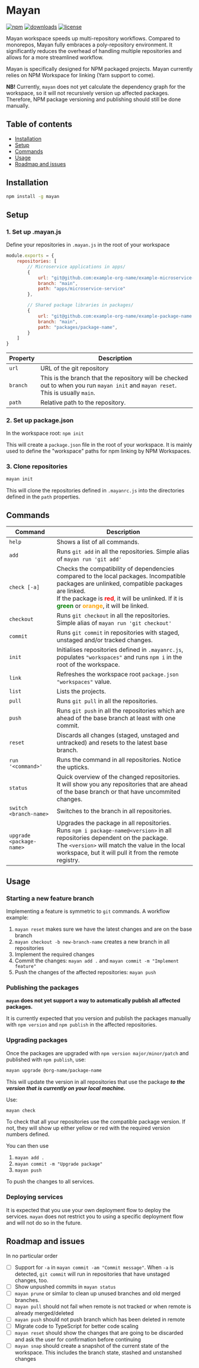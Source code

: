 # Mayan

[![npm](https://img.shields.io/npm/v/mayan.svg?cacheSeconds=3600)](https://www.npmjs.com/package/mayan) [![downloads](https://img.shields.io/npm/dt/mayan.svg?cacheSeconds=3600)](https://www.npmjs.com/package/mayan) [![license](https://img.shields.io/npm/l/mayan.svg?cacheSeconds=3600)](https://www.npmjs.com/package/mayan)

Mayan workspace speeds up multi-repository workflows. Compared to monorepos, Mayan fully embraces a poly-repository environment. It significantly reduces the overhead of handling multiple repositories and allows for a more streamlined workflow.

Mayan is specifically designed for NPM packaged projects. Mayan currently relies on NPM Workspace for linking (Yarn support to come).

**NB!** Currently, `mayan` does not yet calculate the dependency graph for the workspace, so it will not recursively version up affected packages. Therefore, NPM package versioning and publishing should still be done manually.

## Table of contents

- [Installation](#installation)
- [Setup](#setup)
- [Commands](#commands)
- [Usage](#usage)
- [Roadmap and issues](#roadmap-and-issues)

## Installation

```bash
npm install -g mayan
```

## Setup

### 1. Set up .mayan.js

Define your repositories in `.mayan.js` in the root of your workspace

```js
module.exports = {
    repositories: [
        // Microservice applications in apps/
        {
            url: "git@github.com:example-org-name/example-microservice-name.git",
            branch: "main",
            path: "apps/microservice-service"
        },

        // Shared package libraries in packages/
        {
            url: "git@github.com:example-org-name/example-package-name.git",
            branch: "main",
            path: "packages/package-name",
        }
    ]
}
```

| Property | Description |
|---|---|
| `url` | URL of the git repository |
| `branch` | This is the branch that the repository will be checked out to when you run `mayan init` and `mayan reset`. This is usually `main`. |
| `path` | Relative path to the repository. |

### 2. Set up package.json

In the workspace root: `npm init`

This will create a `package.json` file in the root of your workspace. It is mainly used to define the "workspace" paths for npm linking by NPM Workspaces.

### 3. Clone repositories

```bash
mayan init
```

This will clone the repositories defined in `.mayanrc.js` into the directories defined in the `path` properties.

## Commands

| Command | Description |
|---|---|
| `help` | Shows a list of all commands. |
| `add` | Runs `git add` in all the repositories. Simple alias of `mayan run 'git add'` |
| `check [-a]` | Checks the compatibility of dependencies compared to the local packages. Incompatible packages are unlinked, compatible packages are linked. <br /> If the package is <span style="font-weight:bold;color:red">red</span>, it will be unlinked. If it is <span style="font-weight:bold;color:green">green</span> or <span style="font-weight:bold;color:orange">orange</span>, it will be linked. |
| `checkout` | Runs `git checkout` in all the repositories. Simple alias of `mayan run 'git checkout'` |
| `commit` | Runs `git commit` in repositories with staged, unstaged and/or tracked changes. |
| `init` | Initialises repositories defined in `.mayanrc.js`, populates `"workspaces"` and runs `npm i` in the root of the workspace. |
| `link` | Refreshes the workspace root `package.json` `"workspaces"` value. |
| `list` | Lists the projects. |
| `pull` | Runs `git pull` in all the repositories. |
| `push` | Runs `git push` in all the repositories which are ahead of the base branch at least with one commit. |
| `reset` | Discards all changes (staged, unstaged and untracked) and resets to the latest base branch. |
| `run '<command>'` | Runs the command in all repositories. Notice the upticks. |
| `status` | Quick overview of the changed repositories. <br /> It will show you any repositories that are ahead of the base branch or that have uncommited changes. |
| `switch <branch-name>` | Switches to the branch in all repositories. |
| `upgrade <package-name>` | Upgrades the package in all repositories. <br /> Runs `npm i package-name@<version>` in all repositories dependent on the package.<br /> The `<version>` will match the value in the local workspace, but it will pull it from the remote registry. |

## Usage

### Starting a new feature branch

Implementing a feature is symmetric to `git` commands. A workflow example:

1. `mayan reset` makes sure we have the latest changes and are on the base branch
2. `mayan checkout -b new-branch-name` creates a new branch in all repositories
3. Implement the required changes
4. Commit the changes: `mayan add .` and `mayan commit -m "Implement feature"`
5. Push the changes of the affected repositories: `mayan push`

### Publishing the packages

**`mayan` does not yet support a way to automatically publish all affected packages.**

It is currently expected that you version and publish the packages manually with `npm version` and `npm publish` in the affected repositories.

### Upgrading packages

Once the packages are upgraded with `npm version major/minor/patch` and published with `npm publish`, use:

```bash
mayan upgrade @org-name/package-name
```

This will update the version in all repositories that use the package **_to the version that is currently on your local machine._**

Use:

```bash
mayan check
```

To check that all your repositories use the compatible package version. If not, they will show up either yellow or red with the required version numbers defined.

You can then use

1. `mayan add .`
2. `mayan commit -m "Upgrade package"`
3. `mayan push`

To push the changes to all services.

### Deploying services

It is expected that you use your own deployment flow to deploy the services. `mayan` does not restrict you to using a specific deployment flow and will not do so in the future.

## Roadmap and issues

In no particular order

- [ ] Support for `-a` in `mayan commit -am "Commit message"`. When `-a` is detected, `git commit` will run in repositories that have unstaged changes, too.
- [ ] Show unpushed commits in `mayan status`
- [ ] `mayan prune` or similar to clean up unused branches and old merged branches.
- [ ] `mayan pull` should not fail when remote is not tracked or when remote is already merged/deleted
- [ ] `mayan push` should not push branch which has been deleted in remote
- [ ] Migrate code to TypeScript for better code scaling
- [ ] `mayan reset` should show the changes that are going to be discarded and ask the user for confirmation before continuing
- [ ] `mayan snap` should create a snapshot of the current state of the workspace. This includes the branch state, stashed and unstanshed changes
